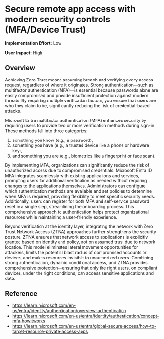 ﻿# Secure remote app access with modern security controls (MFA/Device Trust)

**Implementation Effort:** Low 

**User Impact:** High 

## Overview
Achieving Zero Trust means assuming breach and verifying every access request, regardless of where it originates. Strong authentication—such as multifactor authentication (MFA)—is essential because passwords alone are easily compromised and provide insufficient protection against modern threats. By requiring multiple verification factors, you ensure that users are who they claim to be, significantly reducing the risk of credential-based attacks.

Microsoft Entra multifactor authentication (MFA) enhances security by requiring users to provide two or more verification methods during sign-in. These methods fall into three categories: 
1. something you know (e.g., a password),
2. something you have (e.g., a trusted device like a phone or hardware key),
3. and something you are (e.g., biometrics like a fingerprint or face scan).

By implementing MFA, organizations can significantly reduce the risk of unauthorized access due to compromised credentials. Microsoft Entra ID MFA integrates seamlessly with existing applications and services, prompting users for additional verification as needed without requiring changes to the applications themselves. Administrators can configure which authentication methods are available and set policies to determine when MFA is required, providing flexibility to meet specific security needs. Additionally, users can register for both MFA and self-service password reset in a single step, streamlining the onboarding process. This comprehensive approach to authentication helps protect organizational resources while maintaining a user-friendly experience.

Beyond verification at the identity layer, integrating the network with Zero Trust Network Access (ZTNA) approaches further strengthens the security posture. ZTNA ensures that network access to applications is explicitly granted based on identity and policy, not on assumed trust due to network location. This model eliminates lateral movement opportunities for attackers, limits the potential blast radius of compromised accounts or devices, and makes resources invisible to unauthorized users. Combining strong authentication, dynamic conditional access, and ZTNA provides comprehensive protection—ensuring that only the right users, on compliant devices, under the right conditions, can access sensitive applications and data.

## Reference
- https://learn.microsoft.com/en-us/entra/identity/authentication/overview-authentication
- https://learn.microsoft.com/en-us/entra/identity/authentication/concept-mfa-howitworks
- https://learn.microsoft.com/en-us/entra/global-secure-access/how-to-target-resource-private-access-apps
